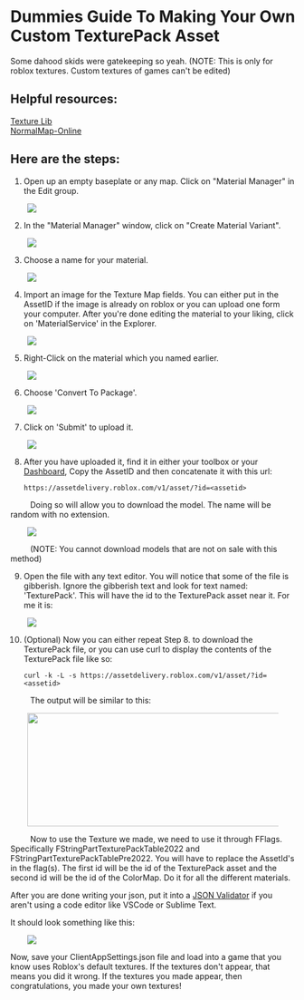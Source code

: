 # Dummies Guide To Making Your Own Custom TexturePack Asset
Some dahood skids were gatekeeping so yeah.
(NOTE: This is only for roblox textures. Custom textures of games can't be edited)

## Helpful resources:
[Texture Lib](texturelib.com) <br>
[NormalMap-Online](https://cpetry.github.io/NormalMap-Online/) <br>

## Here are the steps:
1. Open up an empty baseplate or any map. Click on "Material Manager" in the Edit group.
<p style='padding: 0 30px'>
    <img src='img/img1.png'>
<p>

2. In the "Material Manager" window, click on "Create Material Variant".
<p style='padding: 0 30px'>
    <img src='img/img2.png'>
<p>

3. Choose a name for your material.
<p style='padding: 0 30px'>
    <img src='img/img3.png'>
<p>

4. Import an image for the Texture Map fields. You can either put in the AssetID if the image is already on roblox or you can upload one form your computer. After you're done editing the material to your liking, click on 'MaterialService' in the Explorer.
<p style='padding: 0 30px'>
    <img src='img/img4.png'>
<p>

5. Right-Click on the material which you named earlier.
<p style='padding: 0 30px'>
    <img src='img/img5.png'>
<p>

6. Choose 'Convert To Package'.
<p style='padding: 0 30px'>
    <img src='img/img6.png'>
<p>

7. Click on 'Submit' to upload it.
<p style='padding: 0 30px'>
    <img src='img/img7.png'>
<p>

8. After you have uploaded it, find it in either your toolbox or your [Dashboard](https://create.roblox.com/dashboard/creations?activeTab=Model), Copy the AssetID and then concatenate it with this url: 
    ```
    https://assetdelivery.roblox.com/v1/asset/?id=<assetid>
    ```
&ensp;&ensp;&ensp;&ensp;&ensp;Doing so will allow you to download the model. The name will be random with no extension.
<p style='padding: 0 30px'>
    <img src='img/img8.png'>
<p>
&ensp;&ensp;&ensp;&ensp;&ensp;(NOTE: You cannot download models that are not on sale with this method)

9. Open the file with any text editor. You will notice that some of the file is gibberish. Ignore the gibberish text and look for text named: 'TexturePack'. This will have the id to the TexturePack asset near it. For me it is:
<p style='padding: 0 30px'>
    <img src='img/img9.png'>
<p>

10. (Optional) Now you can either repeat Step 8. to download the TexturePack file, or you can use curl to display the contents of the TexturePack file like so:
    ```
    curl -k -L -s https://assetdelivery.roblox.com/v1/asset/?id=<assetid>
    ```
&ensp;&ensp;&ensp;&ensp;&ensp;The output will be similar to this:
<p style='padding: 0 30px'>
    <img src='img/img10.png' width='700' height='200'>
<p>

&ensp;&ensp;&ensp;&ensp;&ensp;Now to use the Texture we made, we need to use it through FFlags. Specifically FStringPartTexturePackTable2022 and FStringPartTexturePackTablePre2022. You will have to replace the AssetId's in the flag(s). The first id will be the id of the TexturePack asset and the second id will be the id of the ColorMap. Do it for all the different materials.

After you are done writing your json, put it into a [JSON Validator](https://jsonlint.com/) if you aren't using a code editor like VSCode or Sublime Text.

It should look something like this:
<p style='padding: 0 30px'>
    <img src='img/img11.png'>
<p>

Now, save your ClientAppSettings.json file and load into a game that you know uses Roblox's default textures. If the textures don't appear, that means you did it wrong. If the textures you made appear, then congratulations, you made your own textures!